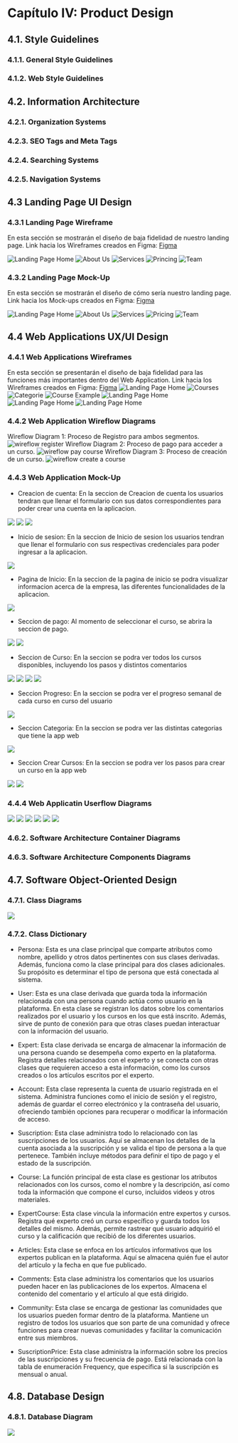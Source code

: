 # Capítulo IV: Product Design
## 4.1. Style Guidelines
### 4.1.1. General Style Guidelines
### 4.1.2. Web Style Guidelines

## 4.2. Information Architecture
### 4.2.1. Organization Systems

### 4.2.3. SEO Tags and Meta Tags
### 4.2.4. Searching Systems

### 4.2.5. Navigation Systems
## 4.3 Landing Page UI Design
### 4.3.1 Landing Page Wireframe
En esta sección se mostrarán el diseño de baja fidelidad de nuestro landing page.
Link hacia los Wireframes creados en Figma: <a href="https://www.figma.com/design/r9kTUKu0IorsALAp1I9BoJ/Figma-basics?node-id=601-10&t=pnQcf5k1YsFhwerK-1">Figma</a>

<img src="../assets/chapter-04/Landing Page Wireframes/landing wireframe1.png" alt="Landing Page Home">
<img src="../assets/chapter-04/Landing Page Wireframes/landing wireframe2.png" alt="About Us">
<img src="../assets/chapter-04/Landing Page Wireframes/landing wireframe3.png" alt="Services">
<img src="../assets/chapter-04/Landing Page Wireframes/landing wireframe4.png" alt="Princing">
<img src="../assets/chapter-04/Landing Page Wireframes/landing wireframe5.png" alt="Team">

### 4.3.2 Landing Page Mock-Up
En esta sección se mostrarán el diseño de cómo sería nuestro landing page.
Link hacia los Mock-ups creados en Figma: <a href="https://www.figma.com/design/r9kTUKu0IorsALAp1I9BoJ/Figma-basics?node-id=601-10&t=pnQcf5k1YsFhwerK-1">Figma</a>

<img src="../assets/chapter-04/Landing Page Mockup/landing page mockup2.png" alt="Landing Page Home">
<img src="../assets/chapter-04/Landing Page Mockup/landing page mockup3.png" alt="About Us">
<img src="../assets/chapter-04/Landing Page Mockup/landing page mockup4.png" alt="Services">
<img src="../assets/chapter-04/Landing Page Mockup/landing page mockup5.png" alt="Pricing">
<img src="../assets/chapter-04/Landing Page Mockup/landing page mockup1.png" alt="Team">

## 4.4 Web Applications UX/UI Design
### 4.4.1 Web Applications Wireframes
En esta sección se presentarán el diseño de baja fidelidad para las funciones más importantes dentro del Web Application.
Link hacia los Wireframes creados en Figma: <a href="https://www.figma.com/design/r9kTUKu0IorsALAp1I9BoJ/Figma-basics?node-id=601-10&t=pnQcf5k1YsFhwerK-1">Figma</a>
<img src="../assets/chapter-04/Web Application Wireframes/Web Application Wireframe1.png" alt="Landing Page Home">
<img src="../assets/chapter-04/Web Application Wireframes/Web Application Wireframe2.png" alt="Courses">
<img src="../assets/chapter-04/Web Application Wireframes/Web Application Wireframe3.png" alt="Categorie">
<img src="../assets/chapter-04/Web Application Wireframes/Web Application Wireframe4.png" alt="Course Example">
<img src="../assets/chapter-04/Web Application Wireframes/Web Application Wireframe5.png" alt="Landing Page Home">
<img src="../assets/chapter-04/Web Application Wireframes/Web Application Wireframes6.png" alt="Landing Page Home">
<img src="../assets/chapter-04/Web Application Wireframes/Web Application Wireframe7.png" alt="Landing Page Home">

### 4.4.2 Web Application Wireflow Diagrams
Wireflow Diagram 1: Proceso de Registro para ambos segmentos.
<img src="../assets/chapter-04/Web Application Wireflow Diagrams/web wireflow1.png" alt="wireflow register">
Wireflow Diagram 2: Proceso de pago para acceder a un curso.
<img src="../assets/chapter-04/Web Application Wireflow Diagrams/web wireflow2.png" alt="wireflow pay course">
Wireflow Diagram 3: Proceso de creación de un curso.
<img src="../assets/chapter-04/Web Application Wireflow Diagrams/web wireflow3.png" alt="wireflow create a course">

### 4.4.3 Web Application Mock-Up
- Creacion de cuenta:
  En la seccion de Creacion de cuenta los usuarios tendran que llenar el formulario con sus datos correspondientes para poder crear una cuenta en la aplicacion.
<img src="../assets/chapter-04/Web Applications Mock-Ups/Creacion de Cuenta.png">
<img src="../assets/chapter-04/Web Applications Mock-Ups/Creacion de Cuenta 2.png">
<img src="../assets/chapter-04/Web Applications Mock-Ups/Creacion de Cuenta 3.png">

- Inicio de sesion:
  En la seccion de Inicio de sesion los usuarios tendran que llenar el formulario con sus respectivas credenciales para poder ingresar a la aplicacion.
<img src="../assets/chapter-04/Web Applications Mock-Ups/Inicio de Sesion.png">

- Pagina de Inicio:
  En la seccion de la pagina de inicio se podra visualizar informacion acerca de la empresa, las diferentes funcionalidades de la aplicacion.
<img src="../assets/chapter-04/Web Applications Mock-Ups/Pagina de Inicio.png">

- Seccion de pago:
  Al momento de seleccionar el curso, se abrira la seccion de pago.
<img src="../assets/chapter-04/Web Applications Mock-Ups/Pago.png">
<img src="../assets/chapter-04/Web Applications Mock-Ups/Pago2.png">

- Seccion de Curso:
  En la seccion se podra ver todos los cursos disponibles, incluyendo los pasos y distintos comentarios
<img src="../assets/chapter-04/Web Applications Mock-Ups/Cursos.png">
<img src="../assets/chapter-04/Web Applications Mock-Ups/Cursos2.png">
<img src="../assets/chapter-04/Web Applications Mock-Ups/Cursos3.png">
<img src="../assets/chapter-04/Web Applications Mock-Ups/Cursos4.png">

- Seccion Progreso:
  En la seccion se podra ver el progreso semanal de cada curso en curso del usuario
<img src="../assets/chapter-04/Web Applications Mock-Ups/Progreso.png">

- Seccion Categoria:
  En la seccion se podra ver las distintas categorias que tiene la app web
<img src="../assets/chapter-04/Web Applications Mock-Ups/Categoria.png">

- Seccion Crear Cursos:
  En la seccion se podra ver los pasos para crear un curso en la app web
<img src="../assets/chapter-04/Web Applications Mock-Ups/Creacion de Curso.png">
<img src="../assets/chapter-04/Web Applications Mock-Ups/Creacion de Curso2.png">

### 4.4.4 Web Applicatin Userflow Diagrams
<img src="../assets/chapter-04/Web Applications User Flow Diagrams/UserGoal1.png">
<img src="../assets/chapter-04/Web Applications User Flow Diagrams/UserGoal2.png">
<img src="../assets/chapter-04/Web Applications User Flow Diagrams/UserGoal3.png">
<img src="../assets/chapter-04/Web Applications User Flow Diagrams/UserGoal4.png">
<img src="../assets/chapter-04/Web Applications User Flow Diagrams/UserGoal5.png">
<img src="../assets/chapter-04/Web Applications User Flow Diagrams/UserGoal6.png">

### 4.6.2. Software Architecture Container Diagrams
### 4.6.3. Software Architecture Components Diagrams
## 4.7. Software Object-Oriented Design
### 4.7.1. Class Diagrams
<img src="../assets/chapter-04/Diagrama_clases.png">

### 4.7.2. Class Dictionary

- Persona:
Esta es una clase principal que comparte atributos como nombre, apellido y otros datos pertinentes con sus clases derivadas. Además, funciona como la clase principal para dos clases adicionales. Su propósito es determinar el tipo de persona que está conectada al sistema.

- User:
Esta es una clase derivada que guarda toda la información relacionada con una persona cuando actúa como usuario en la plataforma. En esta clase se registran los datos sobre los comentarios realizados por el usuario y los cursos en los que está inscrito. Además, sirve de punto de conexión para que otras clases puedan interactuar con la información del usuario.

- Expert:
Esta clase derivada se encarga de almacenar la información de una persona cuando se desempeña como experto en la plataforma. Registra detalles relacionados con el experto y se conecta con otras clases que requieren acceso a esta información, como los cursos creados o los artículos escritos por el experto.

- Account:
Esta clase representa la cuenta de usuario registrada en el sistema. Administra funciones como el inicio de sesión y el registro, además de guardar el correo electrónico y la contraseña del usuario, ofreciendo también opciones para recuperar o modificar la información de acceso.

- Suscription:
Esta clase administra todo lo relacionado con las suscripciones de los usuarios. Aquí se almacenan los detalles de la cuenta asociada a la suscripción y se valida el tipo de persona a la que pertenece. También incluye métodos para definir el tipo de pago y el estado de la suscripción.

- Course:
La función principal de esta clase es gestionar los atributos relacionados con los cursos, como el nombre y la descripción, así como toda la información que compone el curso, incluidos videos y otros materiales.

- ExpertCourse:
Esta clase vincula la información entre expertos y cursos. Registra qué experto creó un curso específico y guarda todos los detalles del mismo. Además, permite rastrear qué usuario adquirió el curso y la calificación que recibió de los diferentes usuarios.

- Articles:
Esta clase se enfoca en los artículos informativos que los expertos publican en la plataforma. Aquí se almacena quién fue el autor del artículo y la fecha en que fue publicado.

- Comments:
Esta clase administra los comentarios que los usuarios pueden hacer en las publicaciones de los expertos. Almacena el contenido del comentario y el artículo al que está dirigido.

- Community:
Esta clase se encarga de gestionar las comunidades que los usuarios pueden formar dentro de la plataforma. Mantiene un registro de todos los usuarios que son parte de una comunidad y ofrece funciones para crear nuevas comunidades y facilitar la comunicación entre sus miembros.

- SuscriptionPrice:
Esta clase administra la información sobre los precios de las suscripciones y su frecuencia de pago. Está relacionada con la tabla de enumeración Frequency, que especifica si la suscripción es mensual o anual.
## 4.8. Database Design
### 4.8.1. Database Diagram
<img src="../assets/chapter-04/Diagrama_DB.png">
